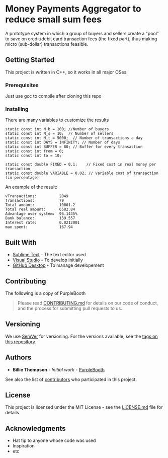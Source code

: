 # Money Payments Aggregator to reduce small sum fees

A prototype system in which a group of buyers and sellers create a "pool" to save on credit/debit card transaction fees (the fixed part), thus making micro (sub-dollar) transactions feasible.


## Getting Started

This project is written in C++, so it works in all major OSes.

### Prerequisites

Just use gcc to compile after cloning this repo

### Installing

There are many variables to customize the results

```
static const int N_b = 100; //Number of buyers
static const int N_s = 10;  // Number of sellers
static const int N_t = 5000;  // Number of transactions a day
static const int DAYS = INFINITY; // Number of days
static const int BUFFER = 80; // Buffer for every transaction
static const int from = 0;
static const int to = 10;

static const double FIXED = 0.1;    // Fixed cost in real money per transaction
static const double VARIABLE = 0.02; // Variable cost of transaction (in percentage)
```


An example of the result:

```
vTransactions: 			2049
Transactions: 			79
Total amount: 			10001.2
Total real amount: 		6582.84
Advantage over system: 	96.1445%
Bank balance: 			139.557
Interest rate: 			0.0212001
max spent: 				167.94
```

## Built With

* [Sublime Text](https://www.sublimetext.com/) - The text editor used
* [Visual Studio](https://visualstudio.microsoft.com/) - To develop initially
* [GitHub Desktop](https://desktop.github.com/) - To manage developement

## Contributing

The following is a copy of PurpleBooth
> Please read [CONTRIBUTING.md](https://gist.github.com/PurpleBooth/b24679402957c63ec426) for details on our code of conduct, and the process for submitting pull requests to us.

## Versioning

We use [SemVer](http://semver.org/) for versioning. For the versions available, see the [tags on this repository](https://github.com/your/project/tags). 

## Authors

* **Billie Thompson** - *Initial work* - [PurpleBooth](https://github.com/PurpleBooth)

See also the list of [contributors](https://github.com/your/project/contributors) who participated in this project.

## License

This project is licensed under the MIT License - see the [LICENSE.md](LICENSE.md) file for details

## Acknowledgments

* Hat tip to anyone whose code was used
* Inspiration
* etc
